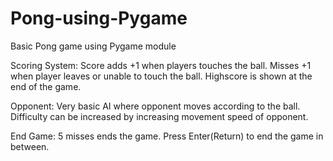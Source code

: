 # Pong-using-Pygame

Basic Pong game using Pygame module

Scoring System:
Score adds +1 when players touches the ball.
Misses +1 when player leaves or unable to touch the ball.
Highscore is shown at the end of the game.

Opponent:
Very basic AI where opponent moves according to the ball.
Difficulty can be increased by increasing movement speed of opponent.

End Game:
5 misses ends the game.
Press Enter(Return) to end the game in between.
